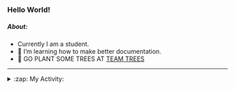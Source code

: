 ### Hello World!

##### About:
- Currently I am a student.
- 🌱 I’m learning how to make better documentation.
- 🌱 GO PLANT SOME TREES AT [TEAM TREES](https://teamtrees.org/)

---
<details>
  <summary>:zap: My Activity:</summary>
  
<!--START_SECTION:waka-->
![Code Time](http://img.shields.io/badge/Code%20Time-1%2C120%20hrs%2010%20mins-blue)

**I'm a Night 🦉** 

```text
🌞 Morning                1435 commits        ██░░░░░░░░░░░░░░░░░░░░░░░   09.35 % 
🌆 Daytime                5307 commits        █████████░░░░░░░░░░░░░░░░   34.56 % 
🌃 Evening                4405 commits        ███████░░░░░░░░░░░░░░░░░░   28.69 % 
🌙 Night                  4208 commits        ███████░░░░░░░░░░░░░░░░░░   27.40 % 
```
📅 **I'm Most Productive on Wednesday** 

```text
Monday                   2307 commits        ████░░░░░░░░░░░░░░░░░░░░░   15.02 % 
Tuesday                  1884 commits        ███░░░░░░░░░░░░░░░░░░░░░░   12.27 % 
Wednesday                3638 commits        ██████░░░░░░░░░░░░░░░░░░░   23.69 % 
Thursday                 1937 commits        ███░░░░░░░░░░░░░░░░░░░░░░   12.61 % 
Friday                   1538 commits        ███░░░░░░░░░░░░░░░░░░░░░░   10.02 % 
Saturday                 1384 commits        ██░░░░░░░░░░░░░░░░░░░░░░░   09.01 % 
Sunday                   2667 commits        ████░░░░░░░░░░░░░░░░░░░░░   17.37 % 
```


📊 **This Week I Spent My Time On** 

```text
🔥 Editors: 
VS Code                  8 hrs 10 mins       █████████████████████████   100.00 % 

🐱‍💻 Projects: 
praise                   4 hrs 2 mins        ████████████░░░░░░░░░░░░░   49.51 % 
ai                       3 hrs 5 mins        █████████░░░░░░░░░░░░░░░░   37.80 % 
CSF22                    35 mins             ██░░░░░░░░░░░░░░░░░░░░░░░   07.24 % 
os-lab                   25 mins             █░░░░░░░░░░░░░░░░░░░░░░░░   05.17 % 
Unknown Project          1 min               ░░░░░░░░░░░░░░░░░░░░░░░░░   00.28 % 
```


 Last Updated on 27/04/2023 12:08:21 UTC
<!--END_SECTION:waka-->
</details>
